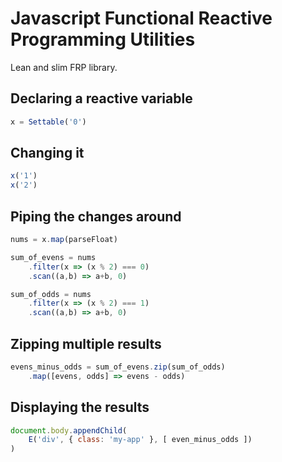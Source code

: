 # Javascript Functional Reactive Programming Utilities

Lean and slim FRP library.

## Declaring a reactive variable

```javascript
x = Settable('0')
```

## Changing it

```javascript
x('1')
x('2')
```

## Piping the changes around

```javascript
nums = x.map(parseFloat)

sum_of_evens = nums
	.filter(x => (x % 2) === 0)
	.scan((a,b) => a+b, 0)

sum_of_odds = nums
	.filter(x => (x % 2) === 1)
	.scan((a,b) => a+b, 0)
```

## Zipping multiple results

```javascript
evens_minus_odds = sum_of_evens.zip(sum_of_odds)
	.map([evens, odds] => evens - odds)
```

## Displaying the results

```javascript
document.body.appendChild(
	E('div', { class: 'my-app' }, [ even_minus_odds ])
)
```
